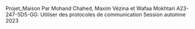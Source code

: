 Projet_Maison
Par Mohand Chahed, Maxim Vézina et Wafaa Mokhtari
A23-247-5D5-GG: Utiliser des protocoles de communication
Session automne 2023

